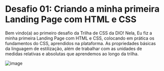 # Desafio 01: Criando a minha primeira Landing Page com HTML e CSS

Bem vindo(a) ao primeiro desafio da Trilha de CSS da DIO! Nela, Eu fiz a minha primeira Landing Page com HTML e CSS, colocando em prática os fundamentos do CSS, aprendidos na plataforma.
As propriedades básicas da linguagem de estilização, além de trabalhar com as unidades de medidas relativas e absolutas que aprendemos ao longo da trilha.

![image](https://user-images.githubusercontent.com/55519539/183538055-6cce606c-7d1d-4d15-a4be-ffeb5b37c956.png)
